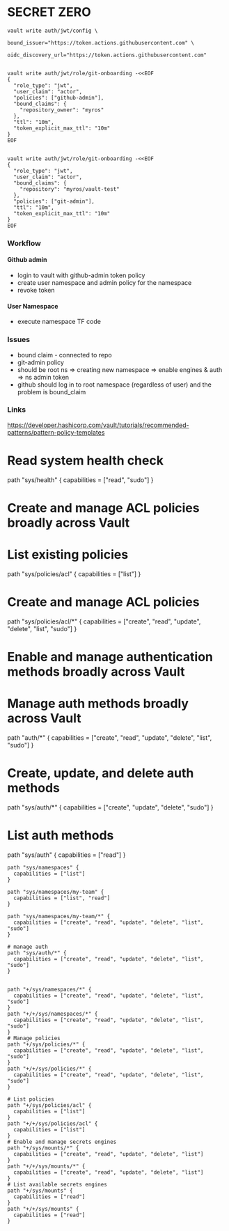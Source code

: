 # SECRET ZERO


```
vault write auth/jwt/config \
                                     bound_issuer="https://token.actions.githubusercontent.com" \
                                     oidc_discovery_url="https://token.actions.githubusercontent.com"
```

```

vault write auth/jwt/role/git-onboarding -<<EOF
{
  "role_type": "jwt",
  "user_claim": "actor",
  "policies": ["github-admin"],
  "bound_claims": {
    "repository_owner": "myros"
  },
  "ttl": "10m", 
  "token_explicit_max_ttl": "10m"
}
EOF

```

```

vault write auth/jwt/role/git-onboarding -<<EOF
{
  "role_type": "jwt",
  "user_claim": "actor",
  "bound_claims": {
    "repository": "myros/vault-test"
  },
  "policies": ["git-admin"],
  "ttl": "10m", 
  "token_explicit_max_ttl": "10m"
}                                              
EOF

```


### Workflow

#### Github admin

* login to vault with github-admin token policy
* create user namespace and admin policy for the namespace
* revoke token

#### User Namespace

* execute namespace TF code

### Issues


* bound claim - connected to repo
* git-admin policy
* should be root ns => creating new namespace => enable engines & auth => ns admin token
* github should log in to root namespace (regardless of user) and the problem is bound_claim

### Links

https://developer.hashicorp.com/vault/tutorials/recommended-patterns/pattern-policy-templates


# Read system health check
path "sys/health"
{
  capabilities = ["read", "sudo"]
}

# Create and manage ACL policies broadly across Vault

# List existing policies
path "sys/policies/acl"
{
  capabilities = ["list"]
}

# Create and manage ACL policies
path "sys/policies/acl/*"
{
  capabilities = ["create", "read", "update", "delete", "list", "sudo"]
}

# Enable and manage authentication methods broadly across Vault

# Manage auth methods broadly across Vault
path "auth/*"
{
  capabilities = ["create", "read", "update", "delete", "list", "sudo"]
}

# Create, update, and delete auth methods
path "sys/auth/*"
{
  capabilities = ["create", "update", "delete", "sudo"]
}

# List auth methods
path "sys/auth"
{
  capabilities = ["read"]
}

```
path "sys/namespaces" {
  capabilities = ["list"]
}

path "sys/namespaces/my-team" {
  capabilities = ["list", "read"]
}

path "sys/namespaces/my-team/*" {
  capabilities = ["create", "read", "update", "delete", "list", "sudo"]
}

# manage auth
path "sys/auth/*" {
  capabilities = ["create", "read", "update", "delete", "list", "sudo"]
}

```


```

path "+/sys/namespaces/*" {
  capabilities = ["create", "read", "update", "delete", "list", "sudo"]
}
path "+/+/sys/namespaces/*" {
  capabilities = ["create", "read", "update", "delete", "list", "sudo"]
}
# Manage policies
path "+/sys/policies/*" {
  capabilities = ["create", "read", "update", "delete", "list", "sudo"]
}
path "+/+/sys/policies/*" {
  capabilities = ["create", "read", "update", "delete", "list", "sudo"]
}

# List policies
path "+/sys/policies/acl" {
  capabilities = ["list"]
}
path "+/+/sys/policies/acl" {
  capabilities = ["list"]
}
# Enable and manage secrets engines
path "+/sys/mounts/*" {
  capabilities = ["create", "read", "update", "delete", "list"]
}
path "+/+/sys/mounts/*" {
  capabilities = ["create", "read", "update", "delete", "list"]
}
# List available secrets engines
path "+/sys/mounts" {
  capabilities = ["read"]
}
path "+/+/sys/mounts" {
  capabilities = ["read"]
}

```
